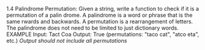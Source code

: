 1.4 Palindrome Permutation: Given a string, write a function to check if it is a permutation of a palin­ drome. A palindrome is a word or phrase that is the same  rwards and backwards. A permutation is a rearrangement of letters. The palindrome does not need to be limited to just dictionary words.EXAMPLEInput: Tact CoaOutput: True (permutations: "taco cat", "atco eta", etc.) *Output should not include all permutations*